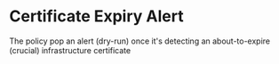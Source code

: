 # Certificate Expiry Alert

The policy pop an alert (dry-run) once it's detecting an about-to-expire (crucial) infrastructure certificate
